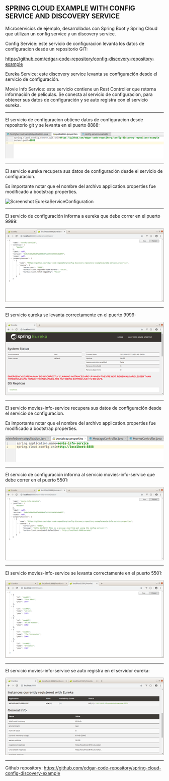 SPRING CLOUD EXAMPLE WITH CONFIG SERVICE AND DISCOVERY SERVICE
--------------------------------------------------------------------------------------------------------------------

Microservicios de ejemplo, desarrollados con Spring Boot y Spring Cloud que utilizan un config service 
y un discovery service.

Config Service: este servicio de configuracion levanta los datos de configuracion desde un repositorio GIT:

https://github.com/edgar-code-repository/config-discovery-repository-example

Eureka Service: este discovery service levanta su configuración desde el servicio de configuración.

Movie Info Service: este servicio contiene un Rest Controller que retorna información de peliculas.
Se conecta al servicio de configuracion, para obtener sus datos de configuración y se auto registra
con el servicio eureka. 

--------------------------------------------------------------------------------------------------------------------

El servicio de configuracion obtiene datos de configuracion desde repositorio git y se levanta en el puerto 8888:

![Screenshot ConfigServerConfiguration](screenshots/config-server-configuration.png)

--------------------------------------------------------------------------------------------------------------------

El servicio eureka recupera sus datos de configuración desde el servicio de configuracion.

Es importante notar que el nombre del archivo application.properties fue modificado a bootstrap.properties.

![Screenshot EurekaServiceConfiguration](screenshots/eureka-service-configuration.png.png)

--------------------------------------------------------------------------------------------------------------------

El servicio de configuración informa a eureka que debe correr en el puerto 9999:

![Screenshot ConfigServerEurekaService](screenshots/config-server-eureka-service.png)

--------------------------------------------------------------------------------------------------------------------

El servicio eureka se levanta correctamente en el puerto 9999:

![Screenshot EurekaServicePort](screenshots/eureka-service-port-9999.png)

--------------------------------------------------------------------------------------------------------------------

El servicio movies-info-service recupera sus datos de configuración desde el servicio de configuracion.

Es importante notar que el nombre del archivo application.properties fue modificado a bootstrap.properties.

![Screenshot MovieInfoServiceConfiguration](screenshots/movie-info-service-configuration.png)

--------------------------------------------------------------------------------------------------------------------

El servicio de configuración informa al servicio movies-info-service que debe correr en el puerto 5501:

![Screenshot ConfigServerMoviesService](screenshots/config-server-movies-service.png)

--------------------------------------------------------------------------------------------------------------------

El servicio movies-info-service se levanta correctamente en el puerto 5501:

![Screenshot MoviesService](screenshots/movies-service.png)

--------------------------------------------------------------------------------------------------------------------

El servicio movies-info-service se auto registra en el servidor eureka:

![Screenshot EurekaInstancesRegistered](screenshots/eureka-instances-registered.png)


--------------------------------------------------------------------------------------------------------------------

Github repository:  https://github.com/edgar-code-repository/spring-cloud-config-discovery-example


